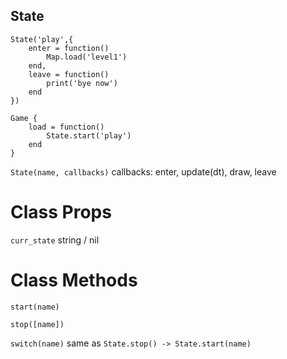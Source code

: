 ## State

```
State('play',{
    enter = function()
        Map.load('level1')
    end,
    leave = function()
        print('bye now')
    end
})

Game {
    load = function()
        State.start('play')
    end
}
```

`State(name, callbacks)` callbacks: enter, update(dt), draw, leave

# Class Props

`curr_state` string / nil

# Class Methods

`start(name)`

`stop([name])`

`switch(name)` same as `State.stop() -> State.start(name)`